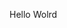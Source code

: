 Hello Wolrd






































































































































































































































































































































































































































































































































































































































































































































































































































































































































































































































































































































































































































































































































































































































































































































































































































































































































































































































































































































































































































































































































































































































































































































































































































































































































































































































































































































































































































































































































































































































































































































































































































































































































































































































































































































































































































































